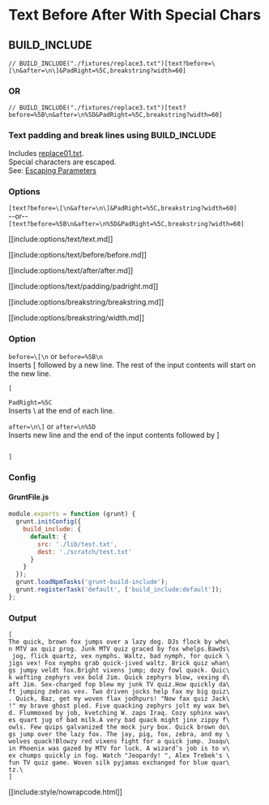 # Text Before After With Special Chars

## BUILD_INCLUDE

<div class="nowrapcode">

```text
// BUILD_INCLUDE("./fixtures/replace3.txt")[text?before=\[\n&after=\n\]&PadRight=%5C,breakstring?width=60]
```

</div>

### OR

<div class="nowrapcode">

```text
// BUILD_INCLUDE("./fixtures/replace3.txt")[text?before=%5B\n&after=\n%5D&PadRight=%5C,breakstring?width=60]
```

</div>

### Text padding and break lines using BUILD_INCLUDE

Includes [replace01.txt](replacements/replace01.txt.html).  
Special characters are escaped.  
See: [Escaping Parameters](/pages/Docs/misc/EscapingParameters.html)  

### Options

`[text?before=\[\n&after=\n\]&PadRight=%5C,breakstring?width=60]`  
--or--  
`[text?before=%5B\n&after=\n%5D&PadRight=%5C,breakstring?width=60]`

[[include:options/text/text.md]]

[[include:options/text/before/before.md]]

[[include:options/text/after/after.md]]

[[include:options/text/padding/padright.md]]

[[include:options/breakstring/breakstring.md]]

[[include:options/breakstring/width.md]]

### Option

`before=\[\n` or `before=%5B\n`  
Inserts [ followed by a new line. The rest of the input contents will start on the new line.

```text
[

```

`PadRight=%5C`  
Inserts \ at the end of each line.

`after=\n\]` or `after=\n%5D`  
Inserts new line and the end of the input contents followed by ]

```text

]
```

### Config

#### GruntFile.js

```js
module.exports = function (grunt) {
  grunt.initConfig({
    build_include: {
      default: {
        src: './lib/test.txt',
        dest: './scratch/test.txt'
      }
    }
  });
  grunt.loadNpmTasks('grunt-build-include');
  grunt.registerTask('default', ['build_include:default']);
};
```

### Output

<div class="nowrapcode">

```text
[
The quick, brown fox jumps over a lazy dog. DJs flock by whe\
n MTV ax quiz prog. Junk MTV quiz graced by fox whelps.Bawds\
 jog, flick quartz, vex nymphs. Waltz, bad nymph, for quick \
jigs vex! Fox nymphs grab quick-jived waltz. Brick quiz whan\
gs jumpy veldt fox.Bright vixens jump; dozy fowl quack. Quic\
k wafting zephyrs vex bold Jim. Quick zephyrs blow, vexing d\
aft Jim. Sex-charged fop blew my junk TV quiz.How quickly da\
ft jumping zebras vex. Two driven jocks help fax my big quiz\
. Quick, Baz, get my woven flax jodhpurs! "Now fax quiz Jack\
!" my brave ghost pled. Five quacking zephyrs jolt my wax be\
d. Flummoxed by job, kvetching W. zaps Iraq. Cozy sphinx wav\
es quart jug of bad milk.A very bad quack might jinx zippy f\
owls. Few quips galvanized the mock jury box. Quick brown do\
gs jump over the lazy fox. The jay, pig, fox, zebra, and my \
wolves quack!Blowzy red vixens fight for a quick jump. Joaqu\
in Phoenix was gazed by MTV for luck. A wizard’s job is to v\
ex chumps quickly in fog. Watch "Jeopardy! ", Alex Trebek's \
fun TV quiz game. Woven silk pyjamas exchanged for blue quar\
tz.\
]
```

</div>

[[include:style/nowrapcode.html]]